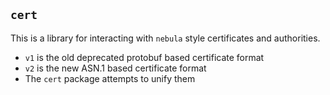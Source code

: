 ## `cert`

This is a library for interacting with `nebula` style certificates and authorities.

- `v1` is the old deprecated protobuf based certificate format
- `v2` is the new ASN.1 based certificate format
- The `cert` package attempts to unify them
